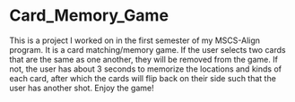 # Card_Memory_Game
This is a project I worked on in the first semester of my MSCS-Align program.
It is a card matching/memory game. If the user selects two cards that are the same
as one another, they will be removed from the game. If not, the user has about
3 seconds to memorize the locations and kinds of each card, after which the cards
will flip back on their side such that the user has another shot. Enjoy the game!
